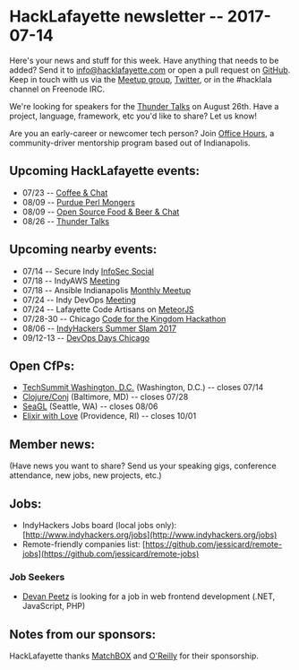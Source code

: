 # HackLafayette newsletter -- 2017-07-14

Here's your news and stuff for this week. Have anything that needs to be added? Send it to info@hacklafayette.com or open a pull request on [GitHub](https://github.com/hacklafayette/newsletter). Keep in touch with us via the [Meetup group](https://www.meetup.com/hacklafayette/), [Twitter](https://twitter.com/hacklafayette), or in the #hacklala channel on Freenode IRC.

We're looking for speakers for the [Thunder Talks](https://www.meetup.com/hacklafayette/events/237527854/) on August 26th. Have a project, language, framework, etc you'd like to share? Let us know!

Are you an early-career or newcomer tech person? Join [Office Hours](https://www.linkedin.com/pulse/office-hours-community-driven-mentorship-program-scott-williams), a community-driver mentorship program based out of Indianapolis. 

## Upcoming HackLafayette events:
* 07/23 -- [Coffee & Chat](https://www.meetup.com/hacklafayette/events/pcmxklywkbfc/)
* 08/09 -- [Purdue Perl Mongers](https://www.meetup.com/hacklafayette/events/239878854/)
* 08/09 -- [Open Source Food & Beer & Chat](https://www.meetup.com/hacklafayette/events/239878972/)
* 08/26 -- [Thunder Talks](https://www.meetup.com/hacklafayette/events/239012244/)

## Upcoming nearby events:
* 07/14 -- Secure Indy [InfoSec Social](https://www.meetup.com/SecureIndy/events/240696620/)
* 07/18 -- IndyAWS [Meeting](https://www.meetup.com/IndyAWS/events/240027528/)
* 07/18 -- Ansible Indianapolis [Monthly Meetup](https://www.meetup.com/Ansible-Indianapolis/events/241337302/)
* 07/24 -- Indy DevOps [Meeting](https://www.meetup.com/IndyDevOps/events/241125509/)
* 07/24 -- Lafayette Code Artisans on [MeteorJS](https://www.meetup.com/Lafayette-Code-Artisans/events/241553761/)
* 07/28-30 -- Chicago [Code for the Kingdom Hackathon](https://www.chic4tk.tech/)
* 08/06 -- [IndyHackers Summer Slam 2017](http://www.indyhackers.org/summer-slam-2017/)
* 09/12-13 -- [DevOps Days Chicago](https://www.devopsdays.org/events/2017-chicago/)

## Open CfPs:
* [TechSummit Washington, D.C.](http://www.techsummit.io/cfp/) (Washington, D.C.) -- closes 07/14
* [Clojure/Conj](http://2017.clojure-conj.org/cfp/) (Baltimore, MD) -- closes 07/28
* [SeaGL](http://seagl.org/news/2017/06/19/CFP-open.html) (Seattle, WA) -- closes 08/06
* [Elixir with Love](http://www.elixir-with-love.com/#cfp) (Providence, RI) -- closes 10/01

## Member news:
(Have news you want to share? Send us your speaking gigs, conference attendance, new jobs, new projects, etc.)

## Jobs:
* IndyHackers Jobs board (local jobs only): [http://www.indyhackers.org/jobs](http://www.indyhackers.org/jobs)
* Remote-friendly companies list: [https://github.com/jessicard/remote-jobs](https://github.com/jessicard/remote-jobs)

### Job Seekers
* [Devan Peetz](https://drive.google.com/file/d/0BytBnQoypD1xNTd1Y25kM1hJeGc/view) is looking for a job in web frontend development (.NET, JavaScript, PHP)

## Notes from our sponsors:

HackLafayette thanks [MatchBOX](http://matchboxstudio.org/) and [O'Reilly](http://www.oreilly.com/) for their sponsorship.
